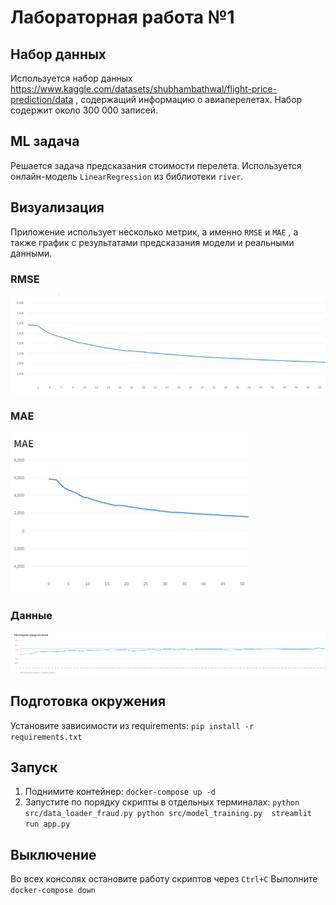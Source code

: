 # Лабораторная работа №1

## Набор данных
Используется набор данных https://www.kaggle.com/datasets/shubhambathwal/flight-price-prediction/data , содержащий информацию о авиаперелетах. Набор содержит около 300 000 записей.

## ML задача
Решается задача предсказания стоимости перелета. Используется онлайн-модель `LinearRegression` из библиотеки `river`.

## Визуализация

Приложение использует несколько метрик, а именно `RMSE` и `MAE` , а также график с результатами предсказания модели и реальными данными.

### RMSE
![RMSE](images/RMSE.png)

### MAE
![MAE](images/MAE.png)

### Данные
![Data](images/Data.png)

## Подготовка окружения
Установите зависимости из requirements: `pip install -r requirements.txt`

## Запуск
1. Поднимите контейнер: 
   `docker-compose up -d`
2. Запустите по порядку скрипты в отдельных терминалах:
`python src/data_loader_fraud.py
python src/model_training.py 
streamlit run app.py`

## Выключение
Во всех консолях остановите работу скриптов через `Ctrl+C`
Выполните `docker-compose down`
